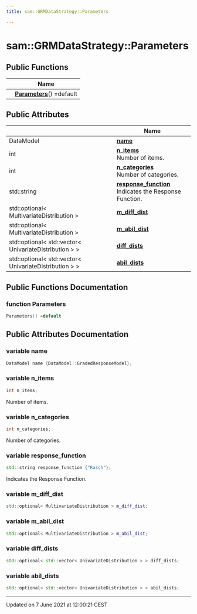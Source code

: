 ```yaml
---
title: sam::GRMDataStrategy::Parameters

---
```


# sam::GRMDataStrategy::Parameters



## Public Functions

|                | Name           |
| -------------- | -------------- |
| | **[Parameters](/doxygen/Classes/structsam_1_1_g_r_m_data_strategy_1_1_parameters/#function-parameters)**() =default |

## Public Attributes

|                | Name           |
| -------------- | -------------- |
| DataModel | **[name](/doxygen/Classes/structsam_1_1_g_r_m_data_strategy_1_1_parameters/#variable-name)**  |
| int | **[n_items](/doxygen/Classes/structsam_1_1_g_r_m_data_strategy_1_1_parameters/#variable-n_items)** <br>Number of items.  |
| int | **[n_categories](/doxygen/Classes/structsam_1_1_g_r_m_data_strategy_1_1_parameters/#variable-n_categories)** <br>Number of categories.  |
| std::string | **[response_function](/doxygen/Classes/structsam_1_1_g_r_m_data_strategy_1_1_parameters/#variable-response_function)** <br>Indicates the Response Function.  |
| std::optional< MultivariateDistribution > | **[m_diff_dist](/doxygen/Classes/structsam_1_1_g_r_m_data_strategy_1_1_parameters/#variable-m_diff_dist)**  |
| std::optional< MultivariateDistribution > | **[m_abil_dist](/doxygen/Classes/structsam_1_1_g_r_m_data_strategy_1_1_parameters/#variable-m_abil_dist)**  |
| std::optional< std::vector< UnivariateDistribution > > | **[diff_dists](/doxygen/Classes/structsam_1_1_g_r_m_data_strategy_1_1_parameters/#variable-diff_dists)**  |
| std::optional< std::vector< UnivariateDistribution > > | **[abil_dists](/doxygen/Classes/structsam_1_1_g_r_m_data_strategy_1_1_parameters/#variable-abil_dists)**  |

## Public Functions Documentation

### function Parameters

```cpp
Parameters() =default
```


## Public Attributes Documentation

### variable name

```cpp
DataModel name {DataModel::GradedResponseModel};
```


### variable n_items

```cpp
int n_items;
```

Number of items. 

### variable n_categories

```cpp
int n_categories;
```

Number of categories. 

### variable response_function

```cpp
std::string response_function {"Rasch"};
```

Indicates the Response Function. 

### variable m_diff_dist

```cpp
std::optional< MultivariateDistribution > m_diff_dist;
```


### variable m_abil_dist

```cpp
std::optional< MultivariateDistribution > m_abil_dist;
```


### variable diff_dists

```cpp
std::optional< std::vector< UnivariateDistribution > > diff_dists;
```


### variable abil_dists

```cpp
std::optional< std::vector< UnivariateDistribution > > abil_dists;
```


-------------------------------

Updated on  7 June 2021 at 12:00:21 CEST